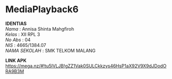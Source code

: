 # MediaPlayback6

**IDENTIAS** <br>
 *Nama*          : Annisa Shinta Mahgfiroh <br>
 *Kelas*         : XII RPL 3 <br>
 *No Abs*        : 04 <br>
 *NIS*           : 4665/1384.07 <br>
 *NAMA SEKOLAH*  : SMK TELKOM MALANG <br>
 
 **LINK APK** <br>
 https://mega.nz/#!tu5lVLJB!gZZ1Vak0SULCkkzys46HsP1aX92V9X9dJDodORA9B3M
